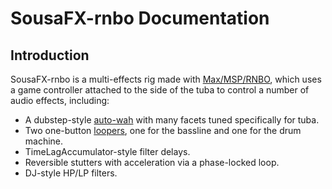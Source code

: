 # SousaFX-rnbo Documentation

## Introduction

SousaFX-rnbo is a multi-effects rig made with [Max/MSP/RNBO](https://cycling74.com/products/rnbo), which uses a game controller attached to the side of the tuba to control a number of audio effects, including:

- A dubstep-style [auto-wah](overview/#bassline-effects) with many facets tuned specifically for tuba.
- Two one-button [loopers](loopers), one for the bassline and one for the drum machine.
- TimeLagAccumulator-style filter delays.
- Reversible stutters with acceleration via a phase-locked loop.
- DJ-style HP/LP filters.

